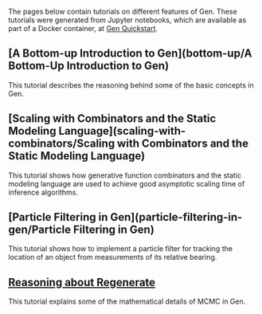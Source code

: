 The pages below contain tutorials on different features of Gen.
These tutorials were generated from Jupyter notebooks, which are available as part of a Docker container, at [Gen Quickstart](https://github.com/probcomp/gen-quickstart).

## [A Bottom-up Introduction to Gen](bottom-up/A Bottom-Up Introduction to Gen)
This tutorial describes the reasoning behind some of the basic concepts in Gen.

## [Scaling with Combinators and the Static Modeling Language](scaling-with-combinators/Scaling with Combinators and the Static Modeling Language)
This tutorial shows how generative function combinators and the static modeling language are used to achieve good asymptotic scaling time of inference algorithms.

## [Particle Filtering in Gen](particle-filtering-in-gen/Particle Filtering in Gen)
This tutorial shows how to implement a particle filter for tracking the location of an object from measurements of its relative bearing.

## [Reasoning about Regenerate](Reasoning+About+Regenerate)
This tutorial explains some of the mathematical details of MCMC in Gen.
